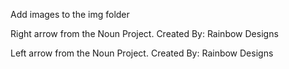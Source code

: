 Add images to the img folder

Right arrow from the Noun Project. Created By: Rainbow Designs

Left arrow from the Noun Project. Created By: Rainbow Designs